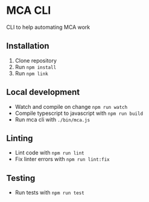 # MCA CLI

CLI to help automating MCA work

## Installation

1. Clone repository
2. Run `npm install`
3. Run `npm link`

## Local development

- Watch and compile on change `npm run watch`
- Compile typescript to javascript with `npm run build`
- Run mca cli with `./bin/mca.js`

## Linting

- Lint code with `npm run lint`
- Fix linter errors with `npm run lint:fix`

## Testing

- Run tests with `npm run test`

